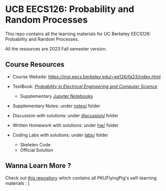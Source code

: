 # UCB EECS126: Probability and Random Processes

This repo contains all the learning materials for UC Berkeley EECS126: Probability and Random Processes.

All the resources are 2023 Fall semester version.

## Course Resources

- Course Website: <https://inst.eecs.berkeley.edu/~ee126/fa23/index.html>

- TextBook: [_Probability in Electrical Engineering and Computer Science_](https://www.springer.com/us/book/9783030499945)
  - Supplementary [Jupyter Notebooks](https://sites.google.com/berkeley.edu/probabilityineecs/notebooks)
- Supplementary Notes: under [notes/](./notes) folder
- Discussion with solutions: under [discussion/](./discussion) folder
- Written Homework with solutions: under [hw/](./hw) folder
- Coding Labs with solutions: under [labs/](./labs) folder
  - Skeleten Code
  - Official Solution

## Wanna Learn More ?

Check out [this repository](https://github.com/PKUFlyingPig/Self-learning-Computer-Science) which contains all PKUFlyingPig's self-learning materials : )
